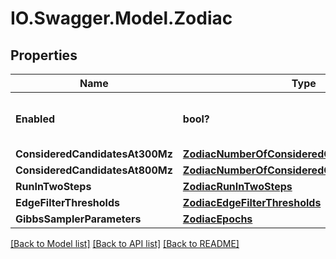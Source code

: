 # IO.Swagger.Model.Zodiac
## Properties

Name | Type | Description | Notes
------------ | ------------- | ------------- | -------------
**Enabled** | **bool?** | tags whether the tool is enabled | [optional] 
**ConsideredCandidatesAt300Mz** | [**ZodiacNumberOfConsideredCandidatesAt300Mz**](ZodiacNumberOfConsideredCandidatesAt300Mz.md) |  | [optional] 
**ConsideredCandidatesAt800Mz** | [**ZodiacNumberOfConsideredCandidatesAt800Mz**](ZodiacNumberOfConsideredCandidatesAt800Mz.md) |  | [optional] 
**RunInTwoSteps** | [**ZodiacRunInTwoSteps**](ZodiacRunInTwoSteps.md) |  | [optional] 
**EdgeFilterThresholds** | [**ZodiacEdgeFilterThresholds**](ZodiacEdgeFilterThresholds.md) |  | [optional] 
**GibbsSamplerParameters** | [**ZodiacEpochs**](ZodiacEpochs.md) |  | [optional] 

[[Back to Model list]](../README.md#documentation-for-models) [[Back to API list]](../README.md#documentation-for-api-endpoints) [[Back to README]](../README.md)

